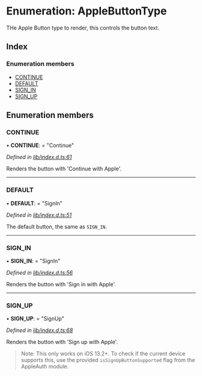 
# Enumeration: AppleButtonType

THe Apple Button type to render, this controls the button text.

## Index

### Enumeration members

* [CONTINUE](_lib_index_d_.rnappleauth.applebuttontype.md#continue)
* [DEFAULT](_lib_index_d_.rnappleauth.applebuttontype.md#default)
* [SIGN_IN](_lib_index_d_.rnappleauth.applebuttontype.md#sign_in)
* [SIGN_UP](_lib_index_d_.rnappleauth.applebuttontype.md#sign_up)

## Enumeration members

###  CONTINUE

• **CONTINUE**: = "Continue"

*Defined in [lib/index.d.ts:61](https://github.com/invertase/react-native-apple-authentication/blob/2b75721d/lib/index.d.ts#L61)*

Renders the button with 'Continue with Apple'.

___

###  DEFAULT

• **DEFAULT**: = "SignIn"

*Defined in [lib/index.d.ts:51](https://github.com/invertase/react-native-apple-authentication/blob/2b75721d/lib/index.d.ts#L51)*

The default button, the same as `SIGN_IN`.

___

###  SIGN_IN

• **SIGN_IN**: = "SignIn"

*Defined in [lib/index.d.ts:56](https://github.com/invertase/react-native-apple-authentication/blob/2b75721d/lib/index.d.ts#L56)*

Renders the button with 'Sign in with Apple'.

___

###  SIGN_UP

• **SIGN_UP**: = "SignUp"

*Defined in [lib/index.d.ts:68](https://github.com/invertase/react-native-apple-authentication/blob/2b75721d/lib/index.d.ts#L68)*

Renders the button with 'Sign up with Apple'.

> Note: This only works on iOS 13.2+. To check if the current device supports this, use the
provided `isSignUpButtonSupported` flag from the AppleAuth module.
